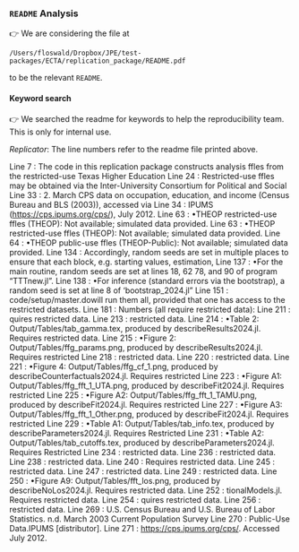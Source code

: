 ### `README` Analysis

👉 We are considering the file at 

```
/Users/floswald/Dropbox/JPE/test-packages/ECTA/replication_package/README.pdf 
```
to be the relevant `README`.


#### Keyword search

👉 We searched the readme for keywords to help the reproducibility team. This is only for internal use. 

_Replicator_: The line numbers refer to the readme file printed above.


Line 7 : The code in this replication package constructs analysis ffles from the restricted-use Texas Higher Education
Line 24 : Restricted-use ffles may be obtained via the Inter-University Consortium for Political and Social
Line 33 : 2. March CPS data on occupation, education, and income (Census Bureau and BLS (2003)), accessed via
Line 34 : IPUMS (https://cps.ipums.org/cps/), July 2012.
Line 63 : •THEOP restricted-use ffles (THEOP): Not available; simulated data provided.
Line 63 : •THEOP restricted-use ffles (THEOP): Not available; simulated data provided.
Line 64 : •THEOP public-use ffles (THEOP-Public): Not available; simulated data provided.
Line 134 : Accordingly, random seeds are set in multiple places to ensure that each block, e.g. starting values, estimation,
Line 137 : •For the main routine, random seeds are set at lines 18, 62 78, and 90 of program “TTTnew.jl”.
Line 138 : •For inference (standard errors via the bootstrap), a random seed is set at line 8 of ‘bootstrap_2024.jl”
Line 151 : code/setup/master.dowill run them all, provided that one has access to the restricted datasets.
Line 181 : Numbers (all require restricted data):
Line 211 : quires restricted data.
Line 213 : restricted data.
Line 214 : •Table 2: Output/Tables/tab_gamma.tex, produced by describeResults2024.jl. Requires restricted data.
Line 215 : •Figure 2: Output/Tables/ffg_params.png, produced by describeResults2024.jl. Requires restricted
Line 218 : restricted data.
Line 220 : restricted data.
Line 221 : •Figure 4: Output/Tables/ffg_cf_1.png, produced by describeCounterfactuals2024.jl. Requires restricted
Line 223 : •Figure A1: Output/Tables/ffg_fft_1_UTA.png, produced by describeFit2024.jl. Requires restricted
Line 225 : •Figure A2: Output/Tables/ffg_fft_1_TAMU.png, produced by describeFit2024.jl. Requires restricted
Line 227 : •Figure A3: Output/Tables/ffg_fft_1_Other.png, produced by describeFit2024.jl. Requires restricted
Line 229 : •Table A1: Output/Tables/tab_info.tex, produced by describeParameters2024.jl. Requires Restricted
Line 231 : •Table A2: Output/Tables/tab_cutoffs.tex, produced by describeParameters2024.jl. Requires Restricted
Line 234 : restricted data.
Line 236 : restricted data.
Line 238 : restricted data.
Line 240 : Requires restricted data.
Line 245 : restricted data.
Line 247 : restricted data.
Line 249 : restricted data.
Line 250 : •Figure A9: Output/Tables/fft_los.png, produced by describeNoLos2024.jl. Requires restricted data.
Line 252 : tionalModels.jl. Requires restricted data.
Line 254 : quires restricted data.
Line 256 : restricted data.
Line 269 : U.S. Census Bureau and U.S. Bureau of Labor Statistics. n.d. March 2003 Current Population Survey
Line 270 : Public-Use Data.IPUMS [distributor].
Line 271 : https://cps.ipums.org/cps/. Accessed July 2012.
